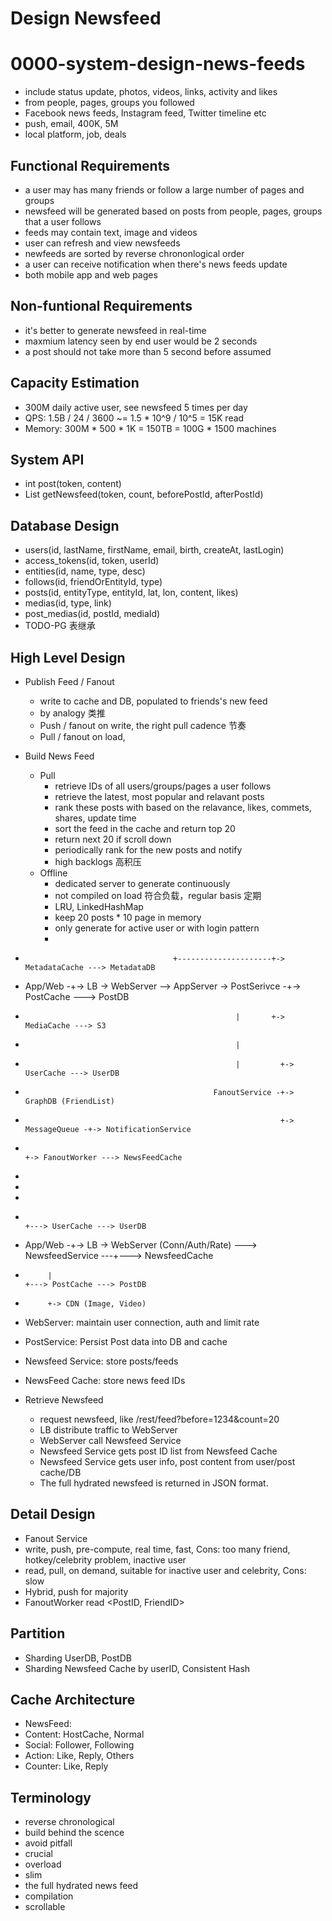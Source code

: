 # Design Newsfeed

# 0000-system-design-news-feeds
- include status update, photos, videos, links, activity and likes
- from people, pages, groups you followed
- Facebook news feeds, Instagram feed, Twitter timeline etc
- push, email, 400K, 5M
- local platform, job, deals

## Functional Requirements
- a user may has many friends or follow a large number of pages and groups
- newsfeed will be generated based on posts from people, pages, groups that a user follows
- feeds may contain text, image and videos
- user can refresh and view newsfeeds
- newfeeds are sorted by reverse chrononlogical order
- a user can receive notification when there's news feeds update
- both mobile app and web pages

## Non-funtional Requirements
- it's better to generate newsfeed in real-time
- maxmium latency seen by end user would be 2 seconds
- a post should not take more than 5 second before assumed

## Capacity Estimation
- 300M daily active user, see newsfeed 5 times per day
- QPS: 1.5B / 24 / 3600 ~= 1.5 * 10^9 / 10^5 = 15K read
- Memory: 300M * 500 * 1K = 150TB = 100G * 1500 machines

## System API
- int post(token, content)
- List<Long> getNewsfeed(token, count, beforePostId, afterPostId)

## Database Design
- users(id, lastName, firstName, email, birth, createAt, lastLogin)
- access_tokens(id, token, userId)
- entities(id, name, type, desc)
- follows(id, friendOrEntityId, type)
- posts(id, entityType, entityId, lat, lon, content, likes)
- medias(id, type, link)
- post_medias(id, postId, mediaId)
- TODO-PG 表继承

## High Level Design
- Publish Feed / Fanout
    - write to cache and DB, populated to friends's new feed
    - by analogy 类推
    - Push / fanout on write, the right pull cadence 节奏
    - Pull / fanout on load,
- Build News Feed
    - Pull
        - retrieve IDs of all users/groups/pages a user follows
        - retrieve the latest, most popular and relavant posts
        - rank these posts with based on the relavance, likes, commets, shares, update time
        - sort the feed in the cache and return top 20
        - return next 20 if scroll down
        - periodically rank for the new posts and notify
        - high backlogs 高积压
    - Offline
        - dedicated server to generate continuously
        - not compiled on load 符合负载，regular basis 定期
        - LRU, LinkedHashMap
        - keep 20 posts * 10 page in memory
        - only generate for active user or with login pattern
        -

-                                      +---------------------+-> MetadataCache ---> MetadataDB
- App/Web -+-> LB -> WebServer --> AppServer -> PostSerivce -+-> PostCache ---> PostDB
-                                                    |       +-> MediaCache ---> S3
-                                                    |
-                                                    |         +-> UserCache ---> UserDB
-                                               FanoutService -+-> GraphDB (FriendList)
-                                                              +-> MessageQueue -+-> NotificationService     
-                                                                                +-> FanoutWorker ---> NewsFeedCache
-
-
-
-                                                                       +---> UserCache ---> UserDB
- App/Web -+-> LB -> WebServer (Conn/Auth/Rate) ---> NewsfeedService ---+---> NewsfeedCache
-          |                                                            +---> PostCache ---> PostDB
-          +-> CDN (Image, Video)

- WebServer: maintain user connection, auth and limit rate
- PostService: Persist Post data into DB and cache
- Newsfeed Service: store posts/feeds
- NewsFeed Cache: store news feed IDs
- Retrieve Newsfeed
    - request newsfeed, like /rest/feed?before=1234&count=20
    - LB distribute traffic to WebServer
    - WebServer call Newsfeed Service
    - Newsfeed Service gets post ID list from Newsfeed Cache
    - Newsfeed Service gets user info, post content from user/post cache/DB
    - The full hydrated newsfeed is returned in JSON format.

## Detail Design

- Fanout Service
- write, push, pre-compute, real time, fast, Cons: too many friend, hotkey/celebrity problem, inactive user
- read, pull, on demand, suitable for inactive user and celebrity, Cons: slow
- Hybrid, push for majority
- FanoutWorker read <PostID, FriendID>

## Partition
- Sharding UserDB, PostDB
- Sharding Newsfeed Cache by userID, Consistent Hash

## Cache Architecture
- NewsFeed:
- Content: HostCache, Normal
- Social: Follower, Following
- Action: Like, Reply, Others
- Counter: Like, Reply

## Terminology
- reverse chronological
- build behind the scence
- avoid pitfall
- crucial
- overload
- slim
- the full hydrated news feed
- compilation
- scrollable